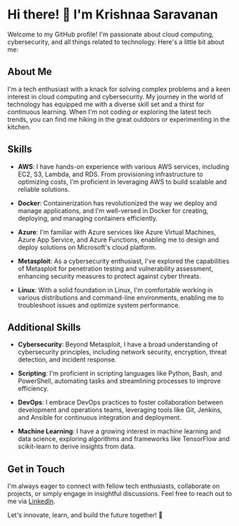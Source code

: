 # Hi there! 👋 I'm Krishnaa Saravanan

Welcome to my GitHub profile! I'm passionate about cloud computing, cybersecurity, and all things related to technology. Here's a little bit about me:

## About Me
I'm a tech enthusiast with a knack for solving complex problems and a keen interest in cloud computing and cybersecurity. My journey in the world of technology has equipped me with a diverse skill set and a thirst for continuous learning. When I'm not coding or exploring the latest tech trends, you can find me hiking in the great outdoors or experimenting in the kitchen.

## Skills

- **AWS**: I have hands-on experience with various AWS services, including EC2, S3, Lambda, and RDS. From provisioning infrastructure to optimizing costs, I'm proficient in leveraging AWS to build scalable and reliable solutions.

- **Docker**: Containerization has revolutionized the way we deploy and manage applications, and I'm well-versed in Docker for creating, deploying, and managing containers efficiently.

- **Azure**: I'm familiar with Azure services like Azure Virtual Machines, Azure App Service, and Azure Functions, enabling me to design and deploy solutions on Microsoft's cloud platform.

- **Metasploit**: As a cybersecurity enthusiast, I've explored the capabilities of Metasploit for penetration testing and vulnerability assessment, enhancing security measures to protect against cyber threats.

- **Linux**: With a solid foundation in Linux, I'm comfortable working in various distributions and command-line environments, enabling me to troubleshoot issues and optimize system performance.

## Additional Skills

- **Cybersecurity**: Beyond Metasploit, I have a broad understanding of cybersecurity principles, including network security, encryption, threat detection, and incident response.

- **Scripting**: I'm proficient in scripting languages like Python, Bash, and PowerShell, automating tasks and streamlining processes to improve efficiency.

- **DevOps**: I embrace DevOps practices to foster collaboration between development and operations teams, leveraging tools like Git, Jenkins, and Ansible for continuous integration and deployment.

- **Machine Learning**: I have a growing interest in machine learning and data science, exploring algorithms and frameworks like TensorFlow and scikit-learn to derive insights from data.

## Get in Touch

I'm always eager to connect with fellow tech enthusiasts, collaborate on projects, or simply engage in insightful discussions. Feel free to reach out to me via [LinkedIn](https://www.linkedin.com/in/krishnaa-saravanan-6b269b24a/).

Let's innovate, learn, and build the future together! 🚀
